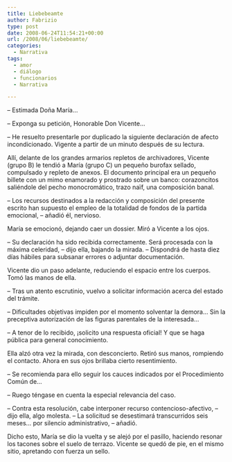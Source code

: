 ```yaml
---
title: Liebebeamte
author: Fabrizio
type: post
date: 2008-06-24T11:54:21+00:00
url: /2008/06/liebebeamte/
categories:
  - Narrativa
tags:
  - amor
  - diálogo
  - funcionarios
  - Narrativa

---
```

&#8211; Estimada Doña María&#8230;

&#8211; Exponga su petición, Honorable Don Vicente&#8230;

&#8211; He resuelto presentarle por duplicado la siguiente declaración de afecto incondicionado. Vigente a partir de un minuto después de su lectura.

Allí, delante de los grandes armarios repletos de archivadores, Vicente (grupo B) le tendió a María (grupo C) un pequeño burofax sellado, compulsado y repleto de anexos. El documento principal era un pequeño billete con un mimo enamorado y prostrado sobre un banco: corazoncitos saliéndole del pecho monocromático, trazo naïf, una composición banal.

&#8211; Los recursos destinados a la redacción y composición del presente escrito han supuesto el empleo de la totalidad de fondos de la partida emocional, &#8211; añadió él, nervioso.

María se emocionó, dejando caer un dossier. Miró a Vicente a los ojos.

&#8211; Su declaración ha sido recibida correctamente. Será procesada con la máxima celeridad, &#8211; dijo ella, bajando la mirada. &#8211; Dispondrá de hasta diez días hábiles para subsanar errores o adjuntar documentación.

Vicente dio un paso adelante, reduciendo el espacio entre los cuerpos. Tomó las manos de ella.

&#8211; Tras un atento escrutinio, vuelvo a solicitar información acerca del estado del trámite.

&#8211; Dificultades objetivas impiden por el momento solventar la demora&#8230; Sin la preceptiva autorización de las figuras parentales de la interesada&#8230;

&#8211; A tenor de lo recibido, ¡solicito una respuesta oficial! Y que se haga pública para general conocimiento.

Ella alzó otra vez la mirada, con desconcierto. Retiró sus manos, rompiendo el contacto. Ahora en sus ojos brillaba cierto resentimiento.

&#8211; Se recomienda para ello seguir los cauces indicados por el Procedimiento Común de&#8230;

&#8211; Ruego téngase en cuenta la especial relevancia del caso.

&#8211; Contra esta resolución, cabe interponer recurso contencioso-afectivo, &#8211; dijo ella, algo molesta. &#8211; La solicitud se desestimará transcurridos seis meses&#8230; por silencio administrativo, &#8211; añadió.

Dicho esto, María se dio la vuelta y se alejó por el pasillo, haciendo resonar los tacones sobre el suelo de terrazo. Vicente se quedó de pie, en el mismo sitio, apretando con fuerza un sello.